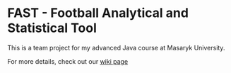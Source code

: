 # FAST - Football Analytical and Statistical Tool

This is a team project for my advanced Java course at Masaryk University.

For more details, check out our [wiki page](https://github.com/jsenko/PA165/wiki)